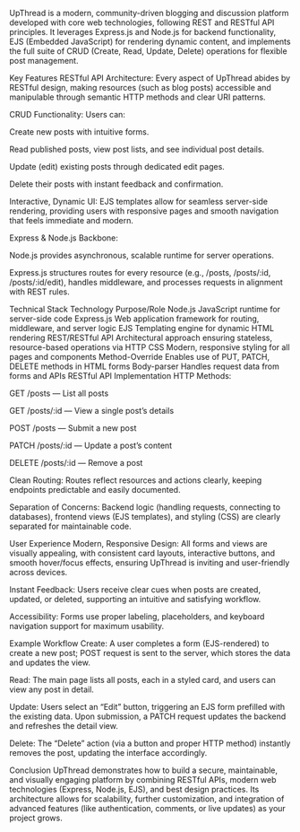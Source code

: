 UpThread is a modern, community-driven blogging and discussion platform developed with core web technologies, following REST and RESTful API principles. It leverages Express.js and Node.js for backend functionality, EJS (Embedded JavaScript) for rendering dynamic content, and implements the full suite of CRUD (Create, Read, Update, Delete) operations for flexible post management.

Key Features
RESTful API Architecture:
Every aspect of UpThread abides by RESTful design, making resources (such as blog posts) accessible and manipulable through semantic HTTP methods and clear URI patterns.

CRUD Functionality:
Users can:

Create new posts with intuitive forms.

Read published posts, view post lists, and see individual post details.

Update (edit) existing posts through dedicated edit pages.

Delete their posts with instant feedback and confirmation.

Interactive, Dynamic UI:
EJS templates allow for seamless server-side rendering, providing users with responsive pages and smooth navigation that feels immediate and modern.

Express & Node.js Backbone:

Node.js provides asynchronous, scalable runtime for server operations.

Express.js structures routes for every resource (e.g., /posts, /posts/:id, /posts/:id/edit), handles middleware, and processes requests in alignment with REST rules.

Technical Stack
Technology	Purpose/Role
Node.js	JavaScript runtime for server-side code
Express.js	Web application framework for routing, middleware, and server logic
EJS	Templating engine for dynamic HTML rendering
REST/RESTful API	Architectural approach ensuring stateless, resource-based operations via HTTP
CSS	Modern, responsive styling for all pages and components
Method-Override	Enables use of PUT, PATCH, DELETE methods in HTML forms
Body-parser	Handles request data from forms and APIs
RESTful API Implementation
HTTP Methods:

GET /posts — List all posts

GET /posts/:id — View a single post’s details

POST /posts — Submit a new post

PATCH /posts/:id — Update a post’s content

DELETE /posts/:id — Remove a post

Clean Routing:
Routes reflect resources and actions clearly, keeping endpoints predictable and easily documented.

Separation of Concerns:
Backend logic (handling requests, connecting to databases), frontend views (EJS templates), and styling (CSS) are clearly separated for maintainable code.

User Experience
Modern, Responsive Design:
All forms and views are visually appealing, with consistent card layouts, interactive buttons, and smooth hover/focus effects, ensuring UpThread is inviting and user-friendly across devices.

Instant Feedback:
Users receive clear cues when posts are created, updated, or deleted, supporting an intuitive and satisfying workflow.

Accessibility:
Forms use proper labeling, placeholders, and keyboard navigation support for maximum usability.

Example Workflow
Create: A user completes a form (EJS-rendered) to create a new post; POST request is sent to the server, which stores the data and updates the view.

Read: The main page lists all posts, each in a styled card, and users can view any post in detail.

Update: Users select an “Edit” button, triggering an EJS form prefilled with the existing data. Upon submission, a PATCH request updates the backend and refreshes the detail view.

Delete: The “Delete” action (via a button and proper HTTP method) instantly removes the post, updating the interface accordingly.

Conclusion
UpThread demonstrates how to build a secure, maintainable, and visually engaging platform by combining RESTful APIs, modern web technologies (Express, Node.js, EJS), and best design practices. Its architecture allows for scalability, further customization, and integration of advanced features (like authentication, comments, or live updates) as your project grows.
